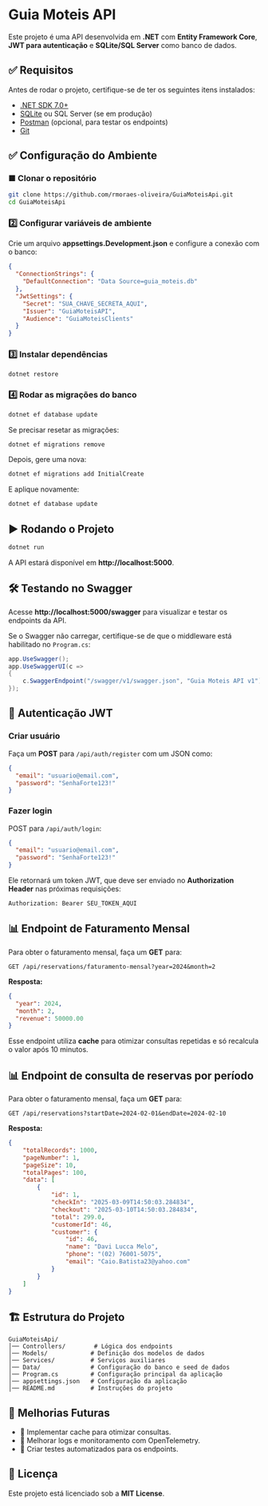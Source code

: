 # Guia Moteis API

Este projeto é uma API desenvolvida em **.NET** com **Entity Framework Core**, **JWT para autenticação** e **SQLite/SQL Server** como banco de dados.

## ✅ Requisitos
Antes de rodar o projeto, certifique-se de ter os seguintes itens instalados:

- [.NET SDK 7.0+](https://dotnet.microsoft.com/en-us/download)
- [SQLite](https://www.sqlite.org/download.html) ou SQL Server (se em produção)
- [Postman](https://www.postman.com/) (opcional, para testar os endpoints)
- [Git](https://git-scm.com/)

## ✅ Configuração do Ambiente

### ■ Clonar o repositório
```bash
git clone https://github.com/rmoraes-oliveira/GuiaMoteisApi.git
cd GuiaMoteisApi
```

### 2️⃣ Configurar variáveis de ambiente
Crie um arquivo **appsettings.Development.json** e configure a conexão com o banco:
```json
{
  "ConnectionStrings": {
    "DefaultConnection": "Data Source=guia_moteis.db"
  },
  "JwtSettings": {
    "Secret": "SUA_CHAVE_SECRETA_AQUI",
    "Issuer": "GuiaMoteisAPI",
    "Audience": "GuiaMoteisClients"
  }
}
```

### 3️⃣ Instalar dependências
```bash
dotnet restore
```

### 4️⃣ Rodar as migrações do banco
```bash
dotnet ef database update
```
Se precisar resetar as migrações:
```bash
dotnet ef migrations remove
```
Depois, gere uma nova:
```bash
dotnet ef migrations add InitialCreate
```
E aplique novamente:
```bash
dotnet ef database update
```

## ▶️ Rodando o Projeto
```bash
dotnet run
```
A API estará disponível em **http://localhost:5000**.

## 🛠 Testando no Swagger
Acesse **http://localhost:5000/swagger** para visualizar e testar os endpoints da API.

Se o Swagger não carregar, certifique-se de que o middleware está habilitado no `Program.cs`:
```csharp
app.UseSwagger();
app.UseSwaggerUI(c =>
{
    c.SwaggerEndpoint("/swagger/v1/swagger.json", "Guia Moteis API v1");
});
```

## 🔑 Autenticação JWT
### Criar usuário
Faça um **POST** para `/api/auth/register` com um JSON como:
```json
{
  "email": "usuario@email.com",
  "password": "SenhaForte123!"
}
```

### Fazer login
POST para `/api/auth/login`:
```json
{
  "email": "usuario@email.com",
  "password": "SenhaForte123!"
}
```
Ele retornará um token JWT, que deve ser enviado no **Authorization Header** nas próximas requisições:
```
Authorization: Bearer SEU_TOKEN_AQUI
```

## 📊 Endpoint de Faturamento Mensal
Para obter o faturamento mensal, faça um **GET** para:
```http
GET /api/reservations/faturamento-mensal?year=2024&month=2
```
**Resposta:**
```json
{
  "year": 2024,
  "month": 2,
  "revenue": 50000.00
}
```
Esse endpoint utiliza **cache** para otimizar consultas repetidas e só recalcula o valor após 10 minutos.

## 📊 Endpoint de consulta de reservas por período
Para obter o faturamento mensal, faça um **GET** para:
```http
GET /api/reservations?startDate=2024-02-01&endDate=2024-02-10
```
**Resposta:**
```json
{
	"totalRecords": 1000,
	"pageNumber": 1,
	"pageSize": 10,
	"totalPages": 100,
	"data": [
		{
			"id": 1,
			"checkIn": "2025-03-09T14:50:03.284834",
			"checkout": "2025-03-10T14:50:03.284834",
			"total": 299.0,
			"customerId": 46,
			"customer": {
				"id": 46,
				"name": "Davi Lucca Melo",
				"phone": "(02) 76001-5075",
				"email": "Caio.Batista23@yahoo.com"
			}
        }
    ]
}
```

## 🏗 Estrutura do Projeto
```
GuiaMoteisApi/
│── Controllers/        # Lógica dos endpoints
│── Models/            # Definição dos modelos de dados
│── Services/          # Serviços auxiliares
│── Data/              # Configuração do banco e seed de dados
│── Program.cs         # Configuração principal da aplicação
│── appsettings.json   # Configuração da aplicação
│── README.md          # Instruções do projeto
```

## 📌 Melhorias Futuras
- 📌 Implementar cache para otimizar consultas.
- 📌 Melhorar logs e monitoramento com OpenTelemetry.
- 📌 Criar testes automatizados para os endpoints.

## 📄 Licença
Este projeto está licenciado sob a **MIT License**.


